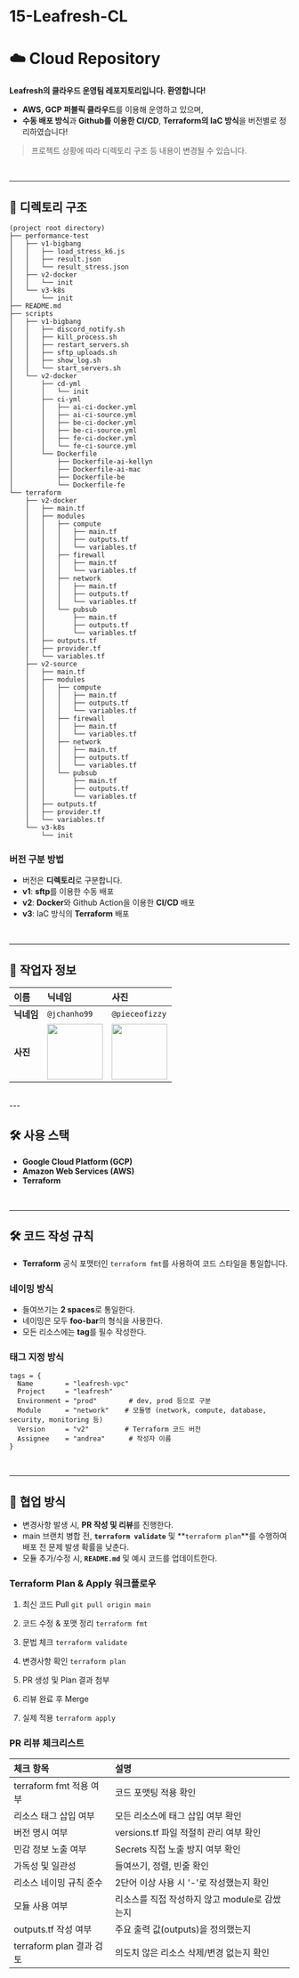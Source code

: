 # 15-Leafresh-CL
# ☁️ Cloud Repository
**Leafresh의 클라우드 운영팀 레포지토리입니다. 환영합니다!**
- **AWS, GCP 퍼블릭 클라우드**를 이용해 운영하고 있으며,
- **수동 배포 방식**과 **Github를 이용한 CI/CD**, **Terraform의 IaC 방식**을 버전별로 정리하였습니다!

> 프로젝트 상황에 따라 디렉토리 구조 등 내용이 변경될 수 있습니다.


<br>

---

## 📁 디렉토리 구조
```
(project root directory)
├── performance-test
│   ├── v1-bigbang
│   │   ├── load_stress_k6.js
│   │   ├── result.json
│   │   └── result_stress.json
│   ├── v2-docker
│   │   └── init
│   └── v3-k8s
│       └── init
├── README.md
├── scripts
│   ├── v1-bigbang
│   │   ├── discord_notify.sh
│   │   ├── kill_process.sh
│   │   ├── restart_servers.sh
│   │   ├── sftp_uploads.sh
│   │   ├── show_log.sh
│   │   └── start_servers.sh
│   └── v2-docker
│       ├── cd-yml
│       │   └── init
│       ├── ci-yml
│       │   ├── ai-ci-docker.yml
│       │   ├── ai-ci-source.yml
│       │   ├── be-ci-docker.yml
│       │   ├── be-ci-source.yml
│       │   ├── fe-ci-docker.yml
│       │   └── fe-ci-source.yml
│       └── Dockerfile
│           ├── Dockerfile-ai-kellyn
│           ├── Dockerfile-ai-mac
│           ├── Dockerfile-be
│           └── Dockerfile-fe
└── terraform
    ├── v2-docker
    │   ├── main.tf
    │   ├── modules
    │   │   ├── compute
    │   │   │   ├── main.tf
    │   │   │   ├── outputs.tf
    │   │   │   └── variables.tf
    │   │   ├── firewall
    │   │   │   ├── main.tf
    │   │   │   └── variables.tf
    │   │   ├── network
    │   │   │   ├── main.tf
    │   │   │   ├── outputs.tf
    │   │   │   └── variables.tf
    │   │   └── pubsub
    │   │       ├── main.tf
    │   │       ├── outputs.tf
    │   │       └── variables.tf
    │   ├── outputs.tf
    │   ├── provider.tf
    │   └── variables.tf
    ├── v2-source
    │   ├── main.tf
    │   ├── modules
    │   │   ├── compute
    │   │   │   ├── main.tf
    │   │   │   ├── outputs.tf
    │   │   │   └── variables.tf
    │   │   ├── firewall
    │   │   │   ├── main.tf
    │   │   │   └── variables.tf
    │   │   ├── network
    │   │   │   ├── main.tf
    │   │   │   ├── outputs.tf
    │   │   │   └── variables.tf
    │   │   └── pubsub
    │   │       ├── main.tf
    │   │       ├── outputs.tf
    │   │       └── variables.tf
    │   ├── outputs.tf
    │   ├── provider.tf
    │   └── variables.tf
    └── v3-k8s
        └── init
```


### 버전 구분 방법
- 버전은 **디렉토리**로 구분합니다.
- **v1**: **sftp**를 이용한 수동 배포
- **v2**: **Docker**와 Github Action을 이용한 **CI/CD** 배포
- **v3**: IaC 방식의 **Terraform** 배포

<br>

---

## 👥 작업자 정보

| 이름     | 닉네임        | 사진 |
|:----------|:----------------|:------|
| **닉네임** | `@jchanho99`   | `@pieceofizzy` |
| **사진** | <img src="https://github.com/jchanho99.png" width="100" height="100"/> | <img src="https://github.com/pieceofizzy.png" width="100" height="100"/> |

<br>
---

## 🛠 사용 스택

- **Google Cloud Platform (GCP)**
- **Amazon Web Services (AWS)**
- **Terraform**

<br>

---

## 🛠️ 코드 작성 규칙 
- **Terraform** 공식 포맷터인 `terraform fmt`를 사용하여 코드 스타일을 통일합니다. 

### 네이밍 방식
- 들여쓰기는 **2 spaces**로 통일한다. 
- 네이밍은 모두 **foo-bar**의 형식을 사용한다.
- 모든 리소스에는 **tag**를  필수 작성한다.

### 태그 지정 방식
```hcl
tags = {
  Name        = "leafresh-vpc"
  Project     = "leafresh"
  Environment = "prod"        # dev, prod 등으로 구분
  Module      = "network"    # 모듈명 (network, compute, database, security, monitoring 등)
  Version     = "v2"         # Terraform 코드 버전
  Assignee    = "andrea"      # 작성자 이름
}
```

<br>

---


## 📖 협업 방식
- 변경사항 발생 시, **PR 작성 및 리뷰**를 진행한다.
- main 브랜치 병합 전, **`terraform validate`** 및 **`terraform plan`**를 수행하여 배포 전 문제 발생 확률을 낮춘다.
- 모듈 추가/수정 시, **`README.md`** 및 예시 코드를 업데이트한다.


### Terraform Plan & Apply 워크플로우 
1. 최신 코드 Pull
`git pull origin main`

2. 코드 수정 & 포맷 정리
`terraform fmt`

3. 문법 체크
`terraform validate`

4. 변경사항 확인
`terraform plan`

5. PR 생성 및 Plan 결과 첨부

6. 리뷰 완료 후 Merge

7. 실제 적용
`terraform apply`


### PR 리뷰 체크리스트

| 체크 항목 | 설명 |
|:----------|:-----|
| terraform fmt 적용 여부 | 코드 포맷팅 적용 확인 |
| 리소스 태그 삽입 여부 | 모든 리소스에 태그 삽입 여부 확인 |
| 버전 명시 여부 | versions.tf 파일 적절히 관리 여부 확인 |
| 민감 정보 노출 여부 | Secrets 직접 노출 방지 여부 확인 |
| 가독성 및 일관성 | 들여쓰기, 정렬, 빈줄 확인 |
| 리소스 네이밍 규칙 준수 | 2단어 이상 사용 시 '-'로 작성했는지 확인 |
| 모듈 사용 여부 | 리소스를 직접 작성하지 않고 module로 감쌌는지 |
| outputs.tf 작성 여부 | 주요 출력 값(outputs)을 정의했는지 |
| terraform plan 결과 검토 | 의도치 않은 리소스 삭제/변경 없는지 확인 |
